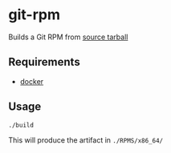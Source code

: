 # git-rpm

Builds a Git RPM from [source tarball](https://github.com/tomduckering/rpm_from_tarball)

## Requirements

- [docker](https://www.docker.com/)

## Usage

    ./build

This will produce the artifact in `./RPMS/x86_64/`
